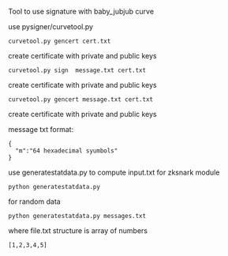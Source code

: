 Tool to use signature with baby_jubjub curve


use pysigner/curvetool.py

```
curvetool.py gencert cert.txt
```
create certificate with private and public keys

```
curvetool.py sign  message.txt cert.txt
```
create certificate with private and public keys


```
curvetool.py gencert message.txt cert.txt
```
create certificate with private and public keys


message txt format:

```
{
  "m":"64 hexadecimal syumbols"
}
```


use generatestatdata.py to compute input.txt for zksnark module

```
python generatestatdata.py
``` 
for random data

```
python generatestatdata.py messages.txt
``` 

where file.txt structure is array of numbers
```
[1,2,3,4,5]
```
